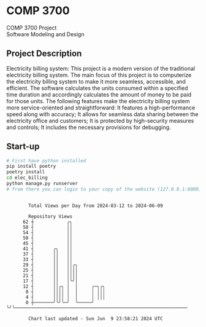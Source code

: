 # COMP 3700
COMP 3700 Project  
Software Modeling and Design
## Project Description
Electricity billing system: This project is a modern version of the traditional electricity billing system. The main focus of this project is to computerize the electricity billing system to make it more seamless, accessible, and efficient. The software calculates the units consumed within a specified time duration and accordingly calculates the amount of money to be paid for those units. The following features make the electricity billing system more service-oriented and straightforward: It features a high-performance speed along with accuracy; It allows for seamless data sharing between the electricity office and customers; It is protected by high-security measures and controls; It includes the necessary provisions for debugging.

## Start-up
```bash
# First have python installed
pip install poetry
poetry install
cd elec_billing
python manage.py runserver
# from there you can login to your copy of the website (127.0.0.1:8000), default creds are admin/admin
```

```

        Total Views per Day from 2024-03-12 to 2024-06-09

        Repository Views
      62 ┼            ╭╮
      58 ┤            ││
      54 ┤            ││
      50 ┤            ││
      45 ┤            ││
      41 ┤       ╭╮   ││
      37 ┤       ││   ││
      33 ┤       ││   ││
      29 ┤       ││   ││╭╮
      25 ┤       ││   ││││
      21 ┤       ││   ││││
      17 ┤       ││   │╰╯│
      12 ┤       ││╭╮ │  │     ╭─╮╭╮
       8 ┤       ││││ │  │     │ │││
       4 ┤       ││││ │  │     │ │││
       0 ┼───────╯╰╯╰─╯  ╰─────╯ ╰╯╰───────────────────────────────────────────────────────────────

        Chart last updated - Sun Jun  9 23:58:21 2024 UTC
        
```
